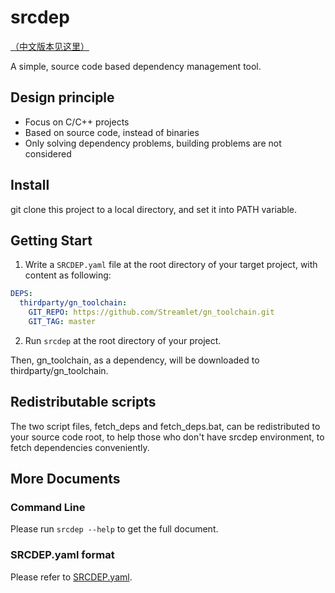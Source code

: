 # srcdep

[（中文版本见这里）](README_zh.md)

A simple, source code based dependency management tool.

## Design principle

* Focus on C/C++ projects
* Based on source code, instead of binaries
* Only solving dependency problems, building problems are not considered

## Install

git clone this project to a local directory, and set it into PATH variable.

## Getting Start

1. Write a `SRCDEP.yaml` file at the root directory of your target project, with content as following:

```yaml
DEPS:
  thirdparty/gn_toolchain:
    GIT_REPO: https://github.com/Streamlet/gn_toolchain.git
    GIT_TAG: master
```

2. Run `srcdep` at the root directory of your project.

Then, gn_toolchain, as a dependency, will be downloaded to thirdparty/gn_toolchain.

## Redistributable scripts

The two script files, fetch_deps and fetch_deps.bat, can be redistributed to your source code root, to help those who don't have srcdep environment, to fetch dependencies conveniently.

## More Documents

### Command Line

Please run `srcdep --help` to get the full document.

### SRCDEP.yaml format

Please refer to [SRCDEP.yaml](SRCDEP.yaml).
